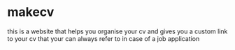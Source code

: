 # makecv
this is a website that helps you organise your cv and gives you a custom link to your cv that your can always refer to in case of a job application
